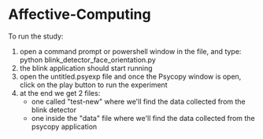 # Affective-Computing

To run the study:

1. open a command prompt or powershell window in the file, and type: python blink_detector_face_orientation.py
2. the blink application should start running
3. open the untitled.psyexp file and once the Psycopy window is open, click on the play button to run the experiment
4. at the end we get 2 files:
     - one called "test-new" where we'll find the data collected from the blink detector
     - one inside the "data" file where we'll find the data collected from the psycopy application
       

